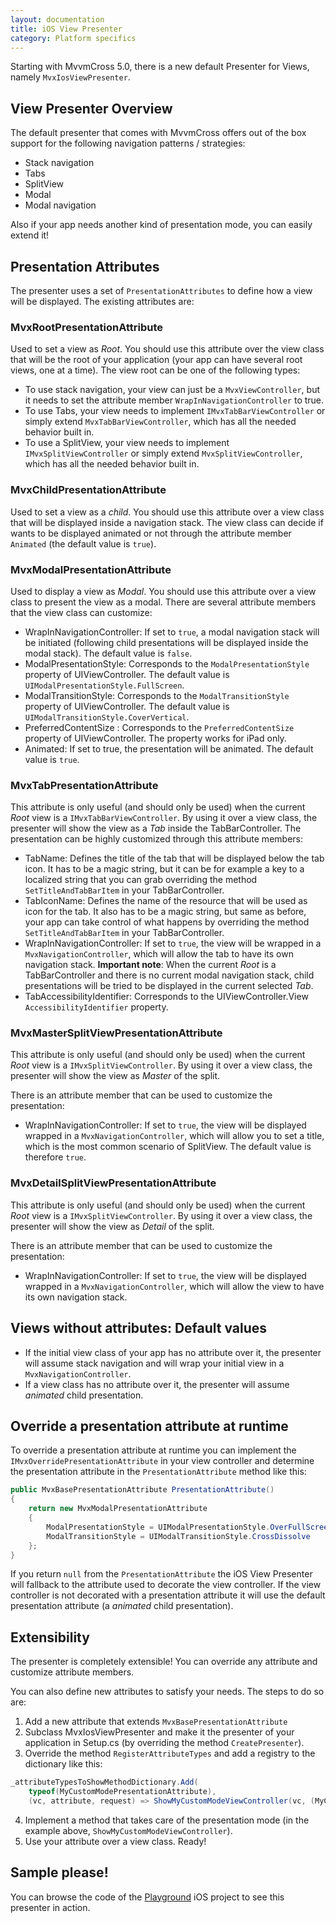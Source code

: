 ```yaml
---
layout: documentation
title: iOS View Presenter
category: Platform specifics
---
```


Starting with MvvmCross 5.0, there is a new default Presenter for Views, namely `MvxIosViewPresenter`.

## View Presenter Overview

The default presenter that comes with MvvmCross offers out of the box support for the following navigation patterns / strategies:

- Stack navigation
- Tabs
- SplitView
- Modal
- Modal navigation

Also if your app needs another kind of presentation mode, you can easily extend it!

## Presentation Attributes

The presenter uses a set of `PresentationAttributes` to define how a view will be displayed. The existing attributes are:

### MvxRootPresentationAttribute
Used to set a view as _Root_. You should use this attribute over the view class that will be the root of your application (your app can have several root views, one at a time).
The view root can be one of the following types:

- To use stack navigation, your view can just be a `MvxViewController`, but it needs to set the attribute member `WrapInNavigationController` to true.
- To use Tabs, your view needs to implement `IMvxTabBarViewController` or simply extend `MvxTabBarViewController`, which has all the needed behavior built in.
- To use a SplitView, your view needs to implement `IMvxSplitViewController` or simply extend `MvxSplitViewController`, which has all the needed behavior built in.


### MvxChildPresentationAttribute
Used to set a view as a _child_. You should use this attribute over a view class that will be displayed inside a navigation stack.
The view class can decide if wants to be displayed animated or not through the attribute member `Animated` (the default value is `true`).


### MvxModalPresentationAttribute
Used to display a view as _Modal_. You should use this attribute over a view class to present the view as a modal.
There are several attribute members that the view class can customize:

- WrapInNavigationController: If set to `true`, a modal navigation stack will be initiated (following child presentations will be displayed inside the modal stack). The default value is `false`.
- ModalPresentationStyle: Corresponds to the `ModalPresentationStyle` property of UIViewController. The default value is `UIModalPresentationStyle.FullScreen`.
- ModalTransitionStyle: Corresponds to the `ModalTransitionStyle` property of UIViewController. The default value is `UIModalTransitionStyle.CoverVertical`.
- PreferredContentSize : Corresponds to the `PreferredContentSize` property of UIViewController. The property works for iPad only.
- Animated: If set to true, the presentation will be animated. The default value is `true`.


### MvxTabPresentationAttribute
This attribute is only useful (and should only be used) when the current _Root_ view is a `IMvxTabBarViewController`.
By using it over a view class, the presenter will show the view as a _Tab_ inside the TabBarController.
The presentation can be highly customized through this attribute members:

- TabName: Defines the title of the tab that will be displayed below the tab icon. It has to be a magic string, but it can be for example a key to a localized string that you can grab overriding the method `SetTitleAndTabBarItem` in your TabBarController.
- TabIconName: Defines the name of the resource that will be used as icon for the tab. It also has to be a magic string, but same as before, your app can take control of what happens by overriding the method `SetTitleAndTabBarItem` in your TabBarController.
- WrapInNavigationController: If set to `true`, the view will be wrapped in a `MvxNavigationController`, which will allow the tab to have its own navigation stack. **Important note**: When the current _Root_ is a TabBarController and there is no current modal navigation stack, child presentations will be tried to be displayed in the current selected _Tab_.
- TabAccessibilityIdentifier: Corresponds to the UIViewController.View `AccessibilityIdentifier` property.

### MvxMasterSplitViewPresentationAttribute
This attribute is only useful (and should only be used) when the current _Root_ view is a `IMvxSplitViewController`.
By using it over a view class, the presenter will show the view as _Master_ of the split.

There is an attribute member that can be used to customize the presentation:
- WrapInNavigationController: If set to `true`, the view will be displayed wrapped in a `MvxNavigationController`, which will allow you to set a title, which is the most common scenario of SplitView. The default value is therefore `true`.


### MvxDetailSplitViewPresentationAttribute
This attribute is only useful (and should only be used) when the current _Root_ view is a `IMvxSplitViewController`.
By using it over a view class, the presenter will show the view as _Detail_ of the split.

There is an attribute member that can be used to customize the presentation:
- WrapInNavigationController: If set to `true`, the view will be displayed wrapped in a `MvxNavigationController`,  which will allow the view to have its own navigation stack.


## Views without attributes: Default values

- If the initial view class of your app has no attribute over it, the presenter will assume stack navigation and will wrap your initial view in a `MvxNavigationController`.
- If a view class has no attribute over it, the presenter will assume _animated_ child presentation.

## Override a presentation attribute at runtime
To override a presentation attribute at runtime you can implement the `IMvxOverridePresentationAttribute` in your view controller and determine the presentation attribute in the `PresentationAttribute` method like this:
```c#
public MvxBasePresentationAttribute PresentationAttribute()
{
    return new MvxModalPresentationAttribute
    {
        ModalPresentationStyle = UIModalPresentationStyle.OverFullScreen,
        ModalTransitionStyle = UIModalTransitionStyle.CrossDissolve
    };
}
```

If you return `null` from the `PresentationAttribute` the iOS View Presenter will fallback to the attribute used to decorate the view controller. If the view controller is not decorated with a presentation attribute it will use the default presentation attribute (a _animated_ child presentation).

## Extensibility
The presenter is completely extensible! You can override any attribute and customize attribute members.

You can also define new attributes to satisfy your needs. The steps to do so are:

1. Add a new attribute that extends `MvxBasePresentationAttribute`
2. Subclass MvxIosViewPresenter and make it the presenter of your application in Setup.cs (by overriding the method `CreatePresenter`).
3. Override the method `RegisterAttributeTypes` and add a registry to the dictionary like this:

```c#
_attributeTypesToShowMethodDictionary.Add(
    typeof(MyCustomModePresentationAttribute),
    (vc, attribute, request) => ShowMyCustomModeViewController(vc, (MyCustomPresentationAttribute)attribute, request));
```

4. Implement a method that takes care of the presentation mode (in the example above, `ShowMyCustomModeViewController`).
5. Use your attribute over a view class. Ready!


## Sample please!
You can browse the code of the [Playground](https://github.com/MvvmCross/MvvmCross/tree/master/TestProjects/Playground) iOS project to see this presenter in action.
